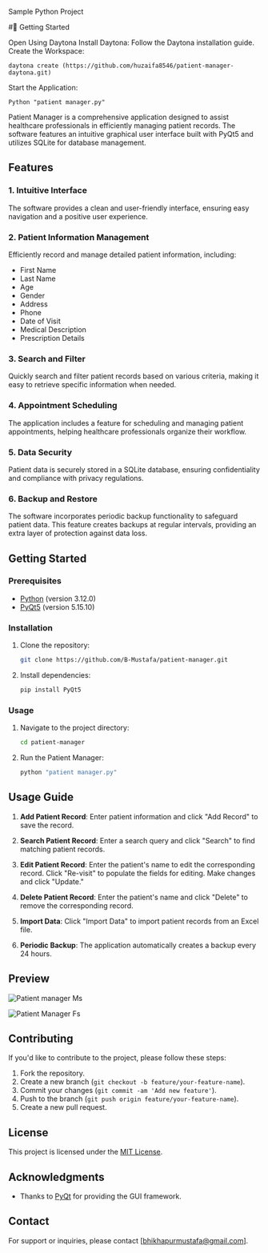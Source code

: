 Sample Python Project

#🚀 Getting Started

Open Using Daytona
Install Daytona: Follow the Daytona installation guide.
Create the Workspace:
```
daytona create (https://github.com/huzaifa8546/patient-manager-daytona.git)
```
Start the Application:
```
Python "patient manager.py"
```

Patient Manager is a comprehensive application designed to assist healthcare professionals in efficiently managing patient records. The software features an intuitive graphical user interface built with PyQt5 and utilizes SQLite for database management.

## Features

### 1. Intuitive Interface

The software provides a clean and user-friendly interface, ensuring easy navigation and a positive user experience.

### 2. Patient Information Management

Efficiently record and manage detailed patient information, including:
- First Name
- Last Name
- Age
- Gender
- Address
- Phone
- Date of Visit
- Medical Description
- Prescription Details

### 3. Search and Filter

Quickly search and filter patient records based on various criteria, making it easy to retrieve specific information when needed.

### 4. Appointment Scheduling

The application includes a feature for scheduling and managing patient appointments, helping healthcare professionals organize their workflow.

### 5. Data Security

Patient data is securely stored in a SQLite database, ensuring confidentiality and compliance with privacy regulations.

### 6. Backup and Restore

The software incorporates periodic backup functionality to safeguard patient data. This feature creates backups at regular intervals, providing an extra layer of protection against data loss.

## Getting Started

### Prerequisites

- [Python](https://www.python.org/) (version 3.12.0)
- [PyQt5](https://www.riverbankcomputing.com/software/pyqt/download) (version 5.15.10)

### Installation

1. Clone the repository:

   ```bash
   git clone https://github.com/B-Mustafa/patient-manager.git
   ```

2. Install dependencies:

   ```bash
   pip install PyQt5
   ```

### Usage

1. Navigate to the project directory:

   ```bash
   cd patient-manager
   ```

2. Run the Patient Manager:

   ```bash
   python "patient manager.py"
   ```

## Usage Guide

1. **Add Patient Record**: Enter patient information and click "Add Record" to save the record.

2. **Search Patient Record**: Enter a search query and click "Search" to find matching patient records.

3. **Edit Patient Record**: Enter the patient's name to edit the corresponding record. Click "Re-visit" to populate the fields for editing. Make changes and click "Update."

4. **Delete Patient Record**: Enter the patient's name and click "Delete" to remove the corresponding record.

5. **Import Data**: Click "Import Data" to import patient records from an Excel file.

6. **Periodic Backup**: The application automatically creates a backup every 24 hours.

## Preview
![Patient manager Ms](https://i.imgur.com/BTytPdz.png)

![Patient Manager Fs](https://i.imgur.com/Ke3yLiY.png)

## Contributing

If you'd like to contribute to the project, please follow these steps:

1. Fork the repository.
2. Create a new branch (`git checkout -b feature/your-feature-name`).
3. Commit your changes (`git commit -am 'Add new feature'`).
4. Push to the branch (`git push origin feature/your-feature-name`).
5. Create a new pull request.

## License

This project is licensed under the [MIT License](LICENSE.md).

## Acknowledgments

- Thanks to [PyQt](https://www.riverbankcomputing.com/software/pyqt/) for providing the GUI framework.

## Contact

For support or inquiries, please contact [bhikhapurmustafa@gmail.com].



